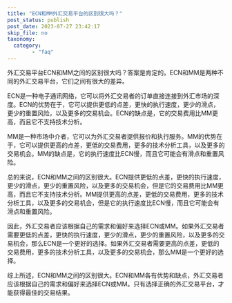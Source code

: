 ```yaml
---
title: "ECN和MM外汇交易平台的区别很大吗？"
post_status: publish
post_date: 2023-07-27 23:42:17
skip_file: no
taxonomy:
  category:
        - "faq"
---
```


外汇交易平台ECN和MM之间的区别很大吗？答案是肯定的。ECN和MM是两种不同的外汇交易平台，它们之间有很大的差异。

ECN是一种电子通讯网络，它可以将外汇交易者的订单直接连接到外汇市场的深度。ECN的优势在于，它可以提供更低的点差，更快的执行速度，更少的滑点，更少的重置风险，以及更多的交易机会。ECN的缺点是，它的交易费用比MM更高，而且它不支持技术分析。

MM是一种市场中介者，它可以为外汇交易者提供报价和执行服务。MM的优势在于，它可以提供更高的点差，更低的交易费用，更多的技术分析工具，以及更多的交易机会。MM的缺点是，它的执行速度比ECN慢，而且它可能会有滑点和重置风险。

总的来说，ECN和MM之间的区别很大。ECN提供更低的点差，更快的执行速度，更少的滑点，更少的重置风险，以及更多的交易机会，但是它的交易费用比MM更高，而且它不支持技术分析。MM提供更高的点差，更低的交易费用，更多的技术分析工具，以及更多的交易机会，但是它的执行速度比ECN慢，而且它可能会有滑点和重置风险。

因此，外汇交易者应该根据自己的需求和偏好来选择ECN或MM。如果外汇交易者需要更低的点差，更快的执行速度，更少的滑点，更少的重置风险，以及更多的交易机会，那么ECN是一个更好的选择。如果外汇交易者需要更高的点差，更低的交易费用，更多的技术分析工具，以及更多的交易机会，那么MM是一个更好的选择。

综上所述，ECN和MM之间的区别很大。ECN和MM各有优势和缺点，外汇交易者应该根据自己的需求和偏好来选择ECN或MM。只有选择正确的外汇交易平台，才能获得最佳的交易结果。
